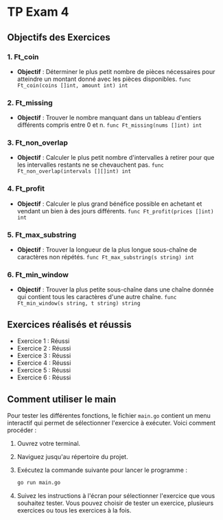 # TP Exam 4

## Objectifs des Exercices

### 1. Ft_coin
- **Objectif** : Déterminer le plus petit nombre de pièces nécessaires pour atteindre un montant donné avec les pièces disponibles. 
`func Ft_coin(coins []int, amount int) int`

### 2. Ft_missing
- **Objectif** : Trouver le nombre manquant dans un tableau d'entiers différents compris entre 0 et n.
`func Ft_missing(nums []int) int`

### 3. Ft_non_overlap
- **Objectif** : Calculer le plus petit nombre d'intervalles à retirer pour que les intervalles restants ne se chevauchent pas.
`func Ft_non_overlap(intervals [][]int) int`

### 4. Ft_profit
- **Objectif** : Calculer le plus grand bénéfice possible en achetant et vendant un bien à des jours différents.
`func Ft_profit(prices []int) int`

### 5. Ft_max_substring
- **Objectif** : Trouver la longueur de la plus longue sous-chaîne de caractères non répétés.
`func Ft_max_substring(s string) int`

### 6. Ft_min_window
- **Objectif** : Trouver la plus petite sous-chaîne dans une chaîne donnée qui contient tous les caractères d'une autre chaîne.
`func Ft_min_window(s string, t string) string`

## Exercices réalisés et réussis

- Exercice 1 : Réussi
- Exercice 2 : Réussi
- Exercice 3 : Réussi
- Exercice 4 : Réussi
- Exercice 5 : Réussi
- Exercice 6 : Réussi

## Comment utiliser le main

Pour tester les différentes fonctions, le fichier `main.go` contient un menu interactif qui permet de sélectionner l'exercice à exécuter. Voici comment procéder :

1. Ouvrez votre terminal.
2. Naviguez jusqu'au répertoire du projet.
3. Exécutez la commande suivante pour lancer le programme :

   ```bash
   go run main.go
   ```

4. Suivez les instructions à l'écran pour sélectionner l'exercice que vous souhaitez tester. Vous pouvez choisir de tester un exercice, plusieurs exercices ou tous les exercices à la fois.
